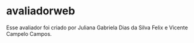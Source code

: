 # avaliadorweb

Esse avaliador foi criado por Juliana Gabriela Dias da Silva Felix e Vicente Campelo Campos.
